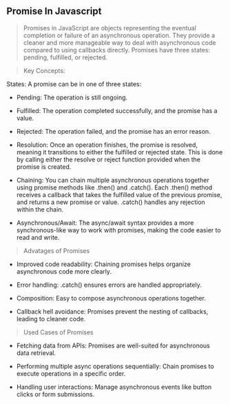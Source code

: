 
## Promise In Javascript

> Promises in JavaScript are objects representing the eventual completion or failure of an asynchronous operation. They provide a cleaner and more manageable way to deal with asynchronous code compared to using callbacks directly. Promises have three states: pending, fulfilled, or rejected.

> Key Concepts:

States: A promise can be in one of three states:

- Pending: The operation is still ongoing.

- Fulfilled: The operation completed successfully, and the promise has a value.

- Rejected: The operation failed, and the promise has an error reason.

- Resolution: Once an operation finishes, the promise is resolved, meaning it transitions to either the fulfilled or rejected state. This is done by calling either the resolve or reject function provided when the promise is created.

- Chaining: You can chain multiple asynchronous operations together using promise methods like .then() and .catch(). Each .then() method receives a callback that takes the fulfilled value of the previous promise, and returns a new promise or value. .catch() handles any rejection within the chain.

- Asynchronous/Await: The async/await syntax provides a more synchronous-like way to work with promises, making the code easier to read and write.

> Advatages of Promises

- Improved code readability: Chaining promises helps organize asynchronous code more clearly.

- Error handling: .catch() ensures errors are handled appropriately.

- Composition: Easy to compose asynchronous operations together.

- Callback hell avoidance: Promises prevent the nesting of callbacks, leading to cleaner code.

>Used Cases of Promises

- Fetching data from APIs: Promises are well-suited for asynchronous data retrieval.

- Performing multiple async operations sequentially: Chain promises to execute operations in a specific order.

- Handling user interactions: Manage asynchronous events like button clicks or form submissions.